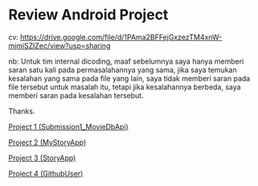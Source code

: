 # Review Android Project

cv: https://drive.google.com/file/d/1PAma2BFFejGxzezTM4xnW-mjmiSZlZec/view?usp=sharing

nb: Untuk tim internal dicoding, maaf sebelumnya saya hanya memberi saran satu kali pada permasalahannya yang sama, jika saya temukan kesalahan yang sama pada file yang lain, saya tidak memberi saran pada file tersebut untuk masalah itu, tetapi jika kesalahannya berbeda, saya memberi saran pada kesalahan tersebut.

Thanks.

[Project 1 (Submission1_MovieDbApi)](https://docs.google.com/document/d/1CyWViEYYVBKZC4jgVOE58p2cv_FyyFl0R2pbhsPEZIU/edit?usp=sharing)

[Project 2 (MyStoryApp)](https://docs.google.com/document/d/1yHGNcnfjyAK92p04mpy3ZL_c64zz18UcnuDWxYIrK5Q/edit?usp=sharing)

[Project 3 (StoryApp)](https://docs.google.com/document/d/1X-HBDBRXVuqQqXpo6MYHU8-M968tcDIhYN0p_9sg4Mk/edit?usp=sharing)

[Project 4 (GithubUser)](https://docs.google.com/document/d/1vxXf5qZvMnyxvxTITMloU58xIXNS67XRmqm9MC5D0D8/edit?usp=sharing)
